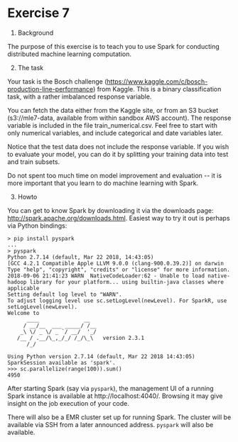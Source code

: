# Exercise 7

1. Background

The purpose of this exercise is to teach you to use Spark for conducting distributed machine learning computation.

2. The task

Your task is the Bosch challenge (https://www.kaggle.com/c/bosch-production-line-performance) from Kaggle. This is a binary classification task, with a rather imbalanced response variable.

You can fetch the data either from the Kaggle site, or from an S3 bucket (s3://mle7-data, available from within sandbox AWS account). The response variable is included in the file train_numerical.csv. Feel free to start with only numerical variables, and include categorical and date variables later.

Notice that the test data does not include the response variable. If you wish to evaluate your model, you can do it by splitting your training data into test and train subsets.

Do not spent too much time on model improvement and evaluation -- it is more important that you learn to do machine learning with Spark.

3. Howto

You can get to know Spark by downloading it via the downloads page: http://spark.apache.org/downloads.html. Easiest way to try it out is perhaps via Python bindings: 

```shell
> pip install pyspark
...
> pyspark
Python 2.7.14 (default, Mar 22 2018, 14:43:05)
[GCC 4.2.1 Compatible Apple LLVM 9.0.0 (clang-900.0.39.2)] on darwin
Type "help", "copyright", "credits" or "license" for more information.
2018-09-06 21:41:23 WARN  NativeCodeLoader:62 - Unable to load native-hadoop library for your platform... using builtin-java classes where applicable
Setting default log level to "WARN".
To adjust logging level use sc.setLogLevel(newLevel). For SparkR, use setLogLevel(newLevel).
Welcome to
      ____              __
     / __/__  ___ _____/ /__
    _\ \/ _ \/ _ `/ __/  '_/
   /__ / .__/\_,_/_/ /_/\_\   version 2.3.1
      /_/

Using Python version 2.7.14 (default, Mar 22 2018 14:43:05)
SparkSession available as 'spark'.
>>> sc.parallelize(range(100)).sum()
4950  
```

After starting Spark (say via `pyspark`), the management UI of a running Spark instance is available at http://localhost:4040/. Browsing it may give insight on the job execution of your code.

There will also be a EMR cluster set up for running Spark. The cluster will be available via SSH from a later announced address. `pyspark` will also be available.
